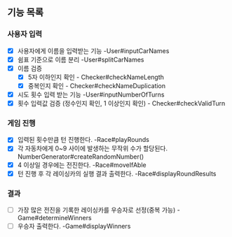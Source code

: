 
## 기능 목록

### 사용자 입력
- [x] 사용자에게 이름을 입력받는 기능 -User#inputCarNames
- [x] 쉼표 기준으로 이름 분리 -User#splitCarNames
- [x] 이름 검증 
  - [x] 5자 이하인지 확인 -
    Checker#checkNameLength
  - [x] 중복인지 확인 -
    Checker#checkNameDuplication
- [x] 시도 횟수 입력 받는 기능 -User#inputNumberOfTurns
- [x] 횟수 입력값 검증 (정수인지 확인, 1 이상인지 확인) -
  Checker#checkValidTurn

### 게임 진행
- [x] 입력된 횟수만큼 턴 진행한다. -Race#playRounds
- [x] 각 자동차에게 0~9 사이에 발생하는 무작위 수가 할당된다. NumberGenerator#createRandomNumber()
- [x] 4 이상일 경우에는 전진한다. -Race#moveIfAble
- [x] 턴 진행 후 각 레이싱카의 실행 결과 출력한다. -Race#displayRoundResults

### 결과
- [ ] 가장 많은 전진을 기록한 레이싱카를 우승자로 선정(중복 가능) -Game#determineWinners
- [ ] 우승자 출력한다. -Game#displayWinners
